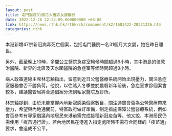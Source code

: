 ```yaml
---
layout: post
title: 屯門醫院31個月大確診女嬰離世
date: 2022-12-26 22:22:09.000000000 +08:00
link: https://news.rthk.hk/rthk/ch/component/k2/1681422-20221226.htm
categories: rthk
---
```


本港新增47宗新冠病毒死亡個案，包括屯門醫院一名31個月大女嬰，她在昨日離世。

另外，截至晚上10時，多間公立醫院急症室輪候時間超過6小時，其中港島的律敦治醫院、新界的北區及天水圍醫院的急症室等候時間超過8小時。

病人政策連線主席林志釉指出，留意到近日公營醫療系統開始出現壓力，關注急症室服務會否不勝負荷。他說，以往踏入冬季並於農曆新年前後，急症室求診個案會較多，建議醫管局將合適個案分流到私家醫院及診所。

林志釉提到，由於未能掌握內地新冠感染個案數目，關注通關會否為公營醫療帶來壓力，希望與內地通關前，特區政府做好準備，制定措施保障公營醫療系統，例如會否參考有專家倡議內地居民來港前需完成接種新冠疫苗等。他又說，本港居民仍需使用「疫苗通行證」，若內地居民在港進入指定處所時不需符合同樣的「疫苗通」要求，會造成不公平。
